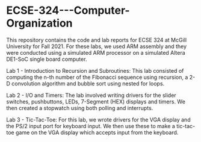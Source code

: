 # ECSE-324---Computer-Organization

This repository contains the code and lab reports for ECSE 324 at McGill University for Fall 2021. For these labs, we used ARM assembly and they were conducted using a simulated ARM processor on a simulated Altera DE1-SoC single board computer.

Lab 1 - Introduction to Recursion and Subroutines: This lab consisted of computing the n-th number of the Fibonacci sequence using recursion, a 2-D convolution algorithm and bubble sort using nested for loops.

Lab 2 - I/O and Timers: The lab involved writing drivers for the slider switches, pushbuttons, LEDs, 7-Segment (HEX) displays and timers. We then created a stopwatch using both polling and interrupts.

Lab 3 - Tic-Tac-Toe: For this lab, we wrote drivers for the VGA display and the PS/2 input port for keyboard input. We then use these to make a tic-tac-toe game on the VGA display which accepts input from the keyboard.
